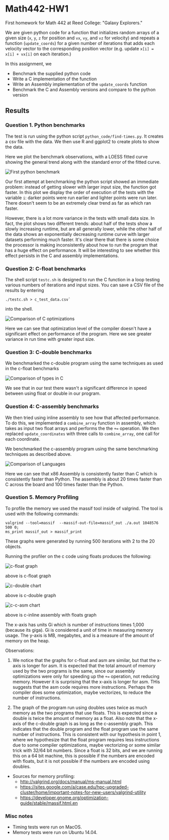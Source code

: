 # Math442-HW1
First homework for Math 442 at Reed College: "Galaxy Explorers."

We are given python code for a function that initializes random arrays of a given
size (`x`, `y`, `z` for position and `vx`, `vy`, and `vz` for velocity) and
repeats a function (`update_coords`) for a given number of iterations that adds
each velocity vector to the corresponding position vector (e.g. update
`x[i] = x[i] + vx[i]` on each iteration.)

In this assignment, we

- Benchmark the supplied python code
- Write a C implementation of the function
- Write an Assembly implementation of the `update_coords` function
- Benchmark the C and Assembly versions and compare to the python version

## Results

### Question 1. Python benchmarks

The test is run using the python script `python_code/find-times.py`. 
It creates a csv file with the data.
We then use R and ggplot2 to create plots to show the data.

Here we plot the benchmark observations, with a LOESS fitted curve showing the
general trend along with the standard error of the fitted curve.


![First python benchmark](https://raw.githubusercontent.com/wjones127/Math442-HW1/master/data_analysis/original_python_benchmark.jpeg)

Our first attempt at benchmarking the python script showed an immediate problem:
instead of getting slower with larger input size, the function got faster. In this
plot we display the order of execution of the tests with the variable `i`:
darker points were run earlier and lighter points were run later. There doesn't
seem to be an extremely clear trend as far as which ran faster.

However, there is a lot more variance in the tests with small data size. In fact,
the plot shows two different trends: about half of the tests show a slowly
increasing runtime, but are all generally lower, while the other half of the
data shows an exponentially decreasing runtime curve with larger datasets
performing much faster. It's clear there that there is some choice the processor
is making inconsistently about how to run the program that has a huge effect
on performance. It will be interesting to see whether this effect persists in
the C and assembly implementations.

### Question 2: C-float benchmarks

The shell script `testc.sh` is designed to run the C function in a loop testing
various numbers of iterations and input sizes. You can save a CSV file of the
results by entering 
```{sh}
./testc.sh > c_test_data.csv` 
```
into the shell.

![Comparison of C optimizations](https://raw.githubusercontent.com/wjones127/Math442-HW1/master/c_code/c_optimizations.png)

Here we can see that optimization level of the compiler doesn't have a significant
effect on performance of the program. Here we see greater variance in run time
with greater input size.

### Question 3: C-double benchmarks
We benchmarked the c-double program using the same techniques as used in the c-float benchmarks

![Comparison of types in C](https://raw.githubusercontent.com/wjones127/Math442-HW1/master/c_code/c_type.png)

We see that in our test there wasn't a significant difference in speed between using float or double in our program.

### Question 4: C-assembly benchmarks
We then tried using inline assembly to see how that affected performance. 
To do this, we implemented a `combine_array` function in assembly, which takes as input two float arrays and performs the the `+=` operation.
We then replaced `update_coordinates` with three calls to `combine_array`, one call for each coordinate. 

We benchmarked the c-assembly program using the same benchmarking techniques as described above.

![Comparison of Languages](https://raw.githubusercontent.com/wjones127/Math442-HW1/master/data_analysis/lang_comparison.png)

Here we can see that x86 Assembly is consistently faster than C which is
consistently faster than Python. The assembly is about 20 times faster than
C across the board and 100 times faster than the Python.

### Question 5. Memory Profiling
To profile the memory we used the massif tool inside of valgrind.
The tool is used with the following commands:
```
valgrind --tool=massif  --massif-out-file=massif_out ./a.out 1048576 500 0;
ms_print massif_out > massif_print
```
These graphs were generated by running 500 iterations with 2 to the 20 objects. 

Running the profiler on the c code using floats produces the following:

![c-float graph](https://raw.githubusercontent.com/wjones127/Math442-HW1/master/memory_analysis/massif_graph_c_float.png)

above is c-float graph

![c-double chart](https://raw.githubusercontent.com/wjones127/Math442-HW1/master/memory_analysis/massif_graph_c_double.png)

above is c-double graph

![c-c-asm chart](https://raw.githubusercontent.com/wjones127/Math442-HW1/master/memory_analysis/massif_graph_asm.png)

above is c-inline assembly with floats graph

The x-axis has units Gi which is number of instructions times 1,000 (because its giga).
Gi is considered a unit of time in measuring memory usage. 
The y-axis is MB, megabytes, and is a measure of the amount of memory on the heap.

Observations: 

1. We notice that the graphs for c-float and asm are similar, but that the x-axis is longer for asm. 
It is expected that the total amount of memory used by the two programs is the same, since our assembly optimizations were only for speeding up the `+=` operation, not reducing memory. However it is surprising that the x-axis is longer for asm. THis suggests that the asm code requires more instructions. Perhaps the compiler does some optimization, maybe vectorizes, to reduce the number of instructions.

1. The graph of the program run using doubles uses twice as much memory as the two programs that use floats. This is expected since a double is twice the amount of memory as a float. Also note that the x-axis of the c-double graph is as long as the c-assembly graph. This indicates that the double program and the float program use the same number of instructions. This is consistent with our hypothesis in point 1, where we hypothesize that the float program requires less instructions due to some compiler optimizations, maybe vectorizing or some similar trick with 32/64 bit numbers. Since a float is 32 bits, and we are running this on a 64 bit machine, this is possible if the numbers are encoded with floats, but it is not possible if the numbers are encoded using doubles. 

- Sources for memory profiling:
    - http://valgrind.org/docs/manual/ms-manual.html
    - https://sites.google.com/a/case.edu/hpc-upgraded-cluster/home/important-notes-for-new-users/valgrind-utility
    - https://developer.gnome.org/optimization-guide/stable/massif.html.en

### Misc notes
- Timing tests were run on MacOS.
- Memory tests were run on Ubuntu 14.04. 

